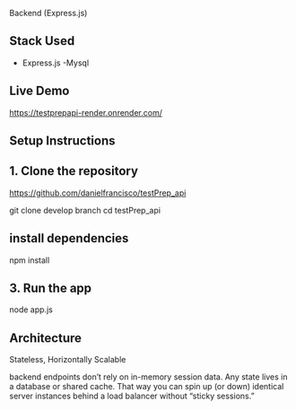 Backend (Express.js)

## Stack Used

- Express.js
-Mysql

## Live Demo

https://testprepapi-render.onrender.com/

## Setup Instructions

## 1. Clone the repository
https://github.com/danielfrancisco/testPrep_api

git clone develop branch
cd testPrep_api

## install dependencies

npm install

## 3. Run the app

node app.js

## Architecture

Stateless, Horizontally Scalable

backend endpoints don’t rely on in-memory session data. Any state  lives in a database or shared cache. That way you can spin up (or down) identical server instances behind a load balancer without “sticky sessions.”